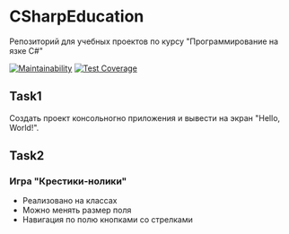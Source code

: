 # CSharpEducation
Репозиторий для учебных проектов по курсу "Программирование на язке С#"

[![Maintainability](https://api.codeclimate.com/v1/badges/0f792f791f52541a372f/maintainability)](https://codeclimate.com/github/AlexArtsy/CSharpEducation/maintainability) [![Test Coverage](https://api.codeclimate.com/v1/badges/0f792f791f52541a372f/test_coverage)](https://codeclimate.com/github/AlexArtsy/CSharpEducation/test_coverage)

## Task1
Создать проект консольногно приложения и вывести на экран "Hello, World!".

## Task2
### Игра "Крестики-нолики"
- Реализовано на классах
- Можно менять размер поля
- Навигация по полю кнопками со стрелками
